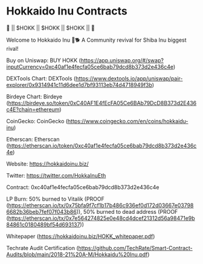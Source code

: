 # Hokkaido Inu Contracts

💎 || $HOKK || $HOKK || $HOKK || 💎

Welcome to Hokkaido Inu 🐾🐕 A Community revival for Shiba Inu biggest rival!


Buy on Uniswap: BUY HOKK (https://app.uniswap.org/#/swap?inputCurrency=0xc40af1e4fecfa05ce6bab79dcd8b373d2e436c4e)


DEXTools Chart: DEXTools
 (https://www.dextools.io/app/uniswap/pair-explorer/0x9314941c11d6dee1d7bf93113eb74d4718949f3b)

Birdeye Chart: Birdeye
 (https://birdeye.so/token/0xC40AF1E4fEcFA05Ce6BAb79DcD8B373d2E436c4E?chain=ethereum)
 
CoinGecko: CoinGecko
 (https://www.coingecko.com/en/coins/hokkaidu-inu)
 
Etherscan: Etherscan
 (https://etherscan.io/token/0xc40af1e4fecfa05ce6bab79dcd8b373d2e436c4e)
 
Website: https://hokkaidoinu.biz/

Twitter: https://twitter.com/HokkaInuEth

Contract: 0xc40af1e4fecfa05ce6bab79dcd8b373d2e436c4e

LP Burn: 50% burned to Vitalik (PROOF (https://etherscan.io/tx/0x75bfa9f7cf1b17b486c936ef0d172d03667e037986682b36beb7fef07f043b86)), 50% burned to dead address (PROOF (https://etherscan.io/tx/0x7e564274825e0e48cd4dcef21312d56a98471e9b84861c0180489bf54d693137))


Whitepaper 
(https://hokkaidoinu.biz/HOKK_whitepaper.pdf)


Techrate Audit Certification
(https://github.com/TechRate/Smart-Contract-Audits/blob/main/2018-21%20A-M/Hokkaidu%20Inu.pdf)
